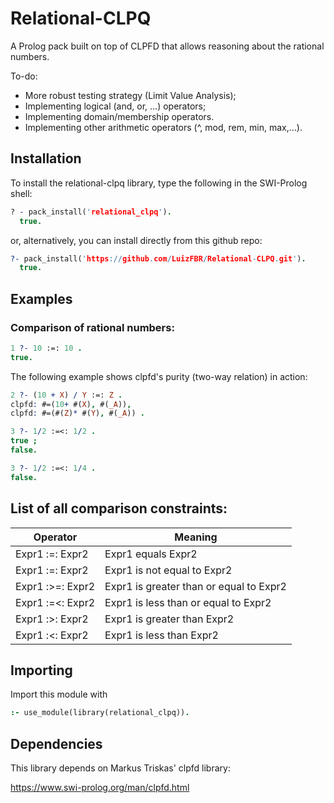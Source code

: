 # Relational-CLPQ

A Prolog pack built on top of CLPFD that allows reasoning about the rational numbers.

To-do:
- More robust testing strategy (Limit Value Analysis);
- Implementing logical (and, or, ...) operators;
- Implementing domain/membership operators.
- Implementing other arithmetic operators (^, mod, rem, min, max,...).

## Installation

To install the relational-clpq library, type the following in the SWI-Prolog shell:

```Prolog
? - pack_install('relational_clpq').
  true.
```
or, alternatively, you can install directly from this github repo:

```Prolog
?- pack_install('https://github.com/LuizFBR/Relational-CLPQ.git').
  true.
```

## Examples

### Comparison of rational numbers:

```Prolog
1 ?- 10 :=: 10 .
true.
```

The following example shows clpfd's purity (two-way relation) in action:

```Prolog
2 ?- (10 + X) / Y :=: Z .
clpfd: #=(10+ #(X), #(_A)),
clpfd: #=(#(Z)* #(Y), #(_A)) .
```



```Prolog
3 ?- 1/2 :=<: 1/2 .
true ;
false.
```

```Prolog
3 ?- 1/2 :=<: 1/4 .
false.
```

## List of all comparison constraints:


| Operator          | Meaning                                   |
| ----------------- | ----------------------------------------- |
| Expr1 :=:  Expr2	| Expr1 equals Expr2                        |
| Expr1 :\=: Expr2	| Expr1 is not equal to Expr2               |
| Expr1 :>=: Expr2	| Expr1 is greater than or equal to Expr2   |
| Expr1 :=<: Expr2	| Expr1 is less than or equal to Expr2      |
| Expr1 :>:  Expr2	| Expr1 is greater than Expr2               |
| Expr1 :<:  Expr2	| Expr1 is less than Expr2                  |


## Importing

Import this module with

```Prolog
:- use_module(library(relational_clpq)).
```

## Dependencies

This library depends on Markus Triskas' clpfd library:

https://www.swi-prolog.org/man/clpfd.html